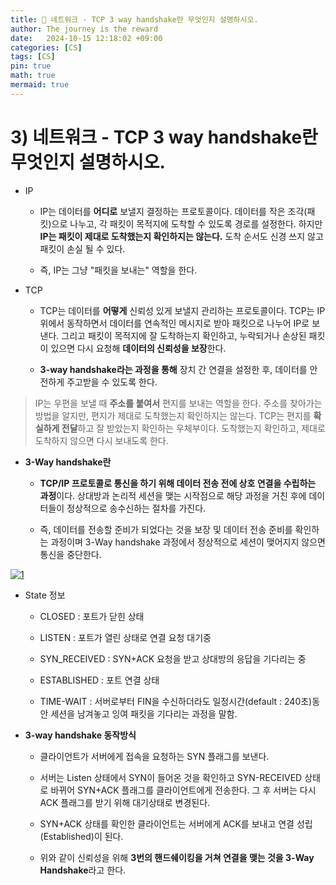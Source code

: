 ```yaml
---
title: 💛 네트워크 - TCP 3 way handshake란 무엇인지 설명하시오.
author: The journey is the reward
date:   2024-10-15 12:18:02 +09:00
categories: [CS]
tags: [CS]
pin: true
math: true
mermaid: true
---
```


# 3) 네트워크 - TCP 3 way handshake란 무엇인지 설명하시오.

- IP 
	- IP는 데이터를 **어디로** 보낼지 결정하는 프로토콜이다. 데이터를 작은 조각(패킷)으로 나누고, 각 패킷이 목적지에 도착할 수 있도록 경로를 설정한다. 하지만 **IP는 패킷이 제대로 도착했는지 확인하지는 않는다.** 도착 순서도 신경 쓰지 않고 패킷이 손실 될 수 있다.

	- 즉, IP는 그냥 "패킷을 보내는" 역할을 한다.

- TCP 
	- TCP는 데이터를 **어떻게** 신뢰성 있게 보낼지 관리하는 프로토콜이다. TCP는 IP 위에서 동작하면서 데이터를 연속적인 메시지로 받아 패킷으로 나누어 IP로 보낸다. 그리고 패킷이 목적지에 잘 도착하는지 확인하고, 누락되거나 손상된 패킷이 있으면 다시 요청해 **데이터의 신뢰성을 보장**한다. 
	
	- **3-way handshake라는 과정을 통해** 장치 간 연결을 설정한 후, 데이터를 안전하게 주고받을 수 있도록 한다.


> IP는 우편을 보낼 때 **주소를 붙여서** 편지를 보내는 역할을 한다. 주소를 찾아가는 방법을 알지만, 편지가 제대로 도착했는지 확인하지는 않는다. TCP는 편지를 **확실하게 전달**하고 잘 받았는지 확인하는 우체부이다. 도착했는지 확인하고, 제대로 도착하지 않으면 다시 보내도록 한다.

- **3-Way handshake란**
	-  **TCP/IP 프로토콜로 통신을 하기 위해 데이터 전송 전에 상호 연결을 수립하는 과정**이다. 상대방과 논리적 세션을 맺는 시작점으로 해당 과정을 거친 후에 데이터들이 정상적으로 송수신하는 절차를 가진다. 
	
	- 즉, 데이터를 전송할 준비가 되었다는 것을 보장 및 데이터 전송 준비를 확인하는 과정이며 3-Way handshake 과정에서 정상적으로 세션이 맺어지지 않으면 통신을 중단한다.


<a href="https://github.com/LeeNaYoung240/LeeNaYoung240.github.io/assets/107848521/fdaff68e-e9a2-4279-a75a-772bdcff2781" class="popup img-link"><img src="https://github.com/user-attachments/assets/fdaff68e-e9a2-4279-a75a-772bdcff2781" alt="1" loading="lazy"></a>


- State 정보
	- CLOSED : 포트가 닫힌 상태

	- LISTEN : 포트가 열린 상태로 연결 요청 대기중

	- SYN_RECEIVED : SYN+ACK 요청을 받고 상대방의 응답을 기다리는 중

	- ESTABLISHED : 포트 연결 상태

	- TIME-WAIT : 서버로부터 FIN을 수신하더라도 일정시간(default : 240초)동안 세션을 남겨놓고 잉여 패킷을 기다리는 과정을 말함. 


- **3-way handshake 동작방식**
	
	- 클라이언트가 서버에게 접속을 요청하는 SYN 플래그를 보낸다.

	- 서버는 Listen 상태에서 SYN이 들어온 것을 확인하고 SYN-RECEIVED 상태로 바뀌어 SYN+ACK 플래그를 클라이언트에게 전송한다. 그 후 서버는 다시 ACK 플래그를 받기 위해 대기상태로 변경된다.

	- SYN+ACK 상태를 확인한 클라이언트는 서버에게 ACK를 보내고 연결 성립(Established)이 된다.

	- 위와 같이 신뢰성을 위해 **3번의 핸드쉐이킹을 거쳐 연결을 맺는 것을 3-Way Handshake**라고 한다.